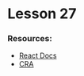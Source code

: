 # Lesson 27
### Resources:
- [React Docs](https://uk.reactjs.org/docs/getting-started.html)
- [CRA](https://roadmap.sh/frontend)
